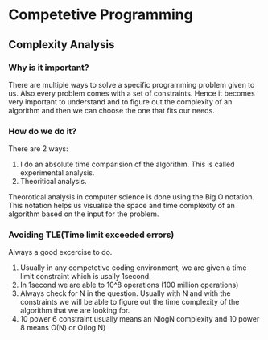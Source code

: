 # Competetive Programming

## Complexity Analysis

### Why is it important?

There are multiple ways to solve a specific programming problem given to us. Also every problem comes with a set of constraints. Hence it becomes very important to understand and to figure out the complexity of an algorithm and then we can choose the one that fits our needs.

### How do we do it?

There are 2 ways:

1. I do an absolute time comparision of the algorithm. This is called experimental analysis.
2. Theoritical analysis.

Theorotical analysis in computer science is done using the Big O notation. This notation helps us visualise the space and time complexity of an algorithm based on the input for the problem.

### Avoiding TLE(Time limit exceeded errors)

Always a good excercise to do.

1. Usually in any competetive coding environment, we are given a time limit constraint which is usally 1second.
2. In 1second we are able to 10^8 operations (100 million operations)
3. Always check for N in the question. Usually with N and with the constraints we will be able to figure out the time complexity of the algorithm that we are looking for.
4. 10 power 6 constraint usually means an NlogN complexity and 10 power 8 means O(N) or O(log N)
